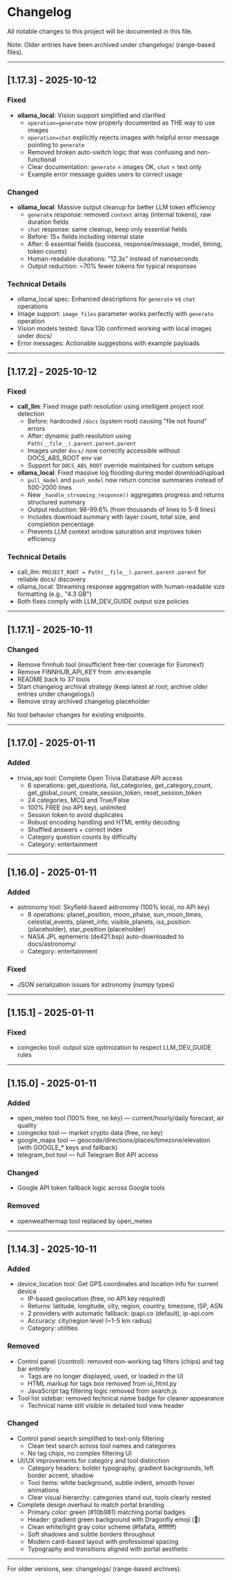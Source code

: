 # Changelog

All notable changes to this project will be documented in this file.

Note: Older entries have been archived under changelogs/ (range-based files).

---

## [1.17.3] - 2025-10-12

### Fixed
- **ollama_local**: Vision support simplified and clarified
  - `operation=generate` now properly documented as THE way to use images
  - `operation=chat` explicitly rejects images with helpful error message pointing to `generate`
  - Removed broken auto-switch logic that was confusing and non-functional
  - Clear documentation: `generate` = images OK, `chat` = text only
  - Example error message guides users to correct usage

### Changed
- **ollama_local**: Massive output cleanup for better LLM token efficiency
  - `generate` response: removed `context` array (internal tokens), raw duration fields
  - `chat` response: same cleanup, keep only essential fields
  - Before: 15+ fields including internal state
  - After: 6 essential fields (success, response/message, model, timing, token counts)
  - Human-readable durations: "12.3s" instead of nanoseconds
  - Output reduction: ~70% fewer tokens for typical responses

### Technical Details
- ollama_local spec: Enhanced descriptions for `generate` vs `chat` operations
- Image support: `image_files` parameter works perfectly with `generate` operation
- Vision models tested: llava:13b confirmed working with local images under docs/
- Error messages: Actionable suggestions with example payloads

---

## [1.17.2] - 2025-10-12

### Fixed
- **call_llm**: Fixed image path resolution using intelligent project root detection
  - Before: hardcoded `/docs` (system root) causing "file not found" errors
  - After: dynamic path resolution using `Path(__file__).parent.parent.parent`
  - Images under `docs/` now correctly accessible without DOCS_ABS_ROOT env var
  - Support for `DOCS_ABS_ROOT` override maintained for custom setups
- **ollama_local**: Fixed massive log flooding during model download/upload
  - `pull_model` and `push_model` now return concise summaries instead of 500-2000 lines
  - New `_handle_streaming_response()` aggregates progress and returns structured summary
  - Output reduction: 98-99.6% (from thousands of lines to 5-8 lines)
  - Includes download summary with layer count, total size, and completion percentage
  - Prevents LLM context window saturation and improves token efficiency

### Technical Details
- call_llm: `PROJECT_ROOT = Path(__file__).parent.parent.parent` for reliable docs/ discovery
- ollama_local: Streaming response aggregation with human-readable size formatting (e.g., "4.3 GB")
- Both fixes comply with LLM_DEV_GUIDE output size policies

---

## [1.17.1] - 2025-10-11

### Changed
- Remove finnhub tool (insufficient free-tier coverage for Euronext)
- Remove FINNHUB_API_KEY from .env.example
- README back to 37 tools
- Start changelog archival strategy (keep latest at root; archive older entries under changelogs/)
- Remove stray archived changelog placeholder

No tool behavior changes for existing endpoints.

---

## [1.17.0] - 2025-01-11

### Added
- trivia_api tool: Complete Open Trivia Database API access
  - 6 operations: get_questions, list_categories, get_category_count, get_global_count, create_session_token, reset_session_token
  - 24 categories, MCQ and True/False
  - 100% FREE (no API key), unlimited
  - Session token to avoid duplicates
  - Robust encoding handling and HTML entity decoding
  - Shuffled answers + correct index
  - Category question counts by difficulty
  - Category: entertainment

---

## [1.16.0] - 2025-01-11

### Added
- astronomy tool: Skyfield-based astronomy (100% local, no API key)
  - 8 operations: planet_position, moon_phase, sun_moon_times, celestial_events, planet_info, visible_planets, iss_position (placeholder), star_position (placeholder)
  - NASA JPL ephemeris (de421.bsp) auto-downloaded to docs/astronomy/
  - Category: entertainment

### Fixed
- JSON serialization issues for astronomy (numpy types)

---

## [1.15.1] - 2025-01-11

### Fixed
- coingecko tool: output size optimization to respect LLM_DEV_GUIDE rules

---

## [1.15.0] - 2025-01-11

### Added
- open_meteo tool (100% free, no key) — current/hourly/daily forecast, air quality
- coingecko tool — market crypto data (free, no key)
- google_maps tool — geocode/directions/places/timezone/elevation (with GOOGLE_* keys and fallback)
- telegram_bot tool — full Telegram Bot API access

### Changed
- Google API token fallback logic across Google tools

### Removed
- openweathermap tool replaced by open_meteo

---

## [1.14.3] - 2025-10-11

### Added
- device_location tool: Get GPS coordinates and location info for current device
  - IP-based geolocation (free, no API key required)
  - Returns: latitude, longitude, city, region, country, timezone, ISP, ASN
  - 2 providers with automatic fallback: ipapi.co (default), ip-api.com
  - Accuracy: city/region level (~1-5 km radius)
  - Category: utilities

### Removed
- Control panel (/control): removed non-working tag filters (chips) and tag bar entirely
  - Tags are no longer displayed, used, or loaded in the UI
  - HTML markup for tags box removed from ui_html.py
  - JavaScript tag filtering logic removed from search.js
- Tool list sidebar: removed technical name badge for cleaner appearance
  - Technical name still visible in detailed tool view header

### Changed
- Control panel search simplified to text-only filtering
  - Clean text search across tool names and categories
  - No tag chips, no complex filtering UI
- UI/UX improvements for category and tool distinction
  - Category headers: bolder typography, gradient backgrounds, left border accent, shadow
  - Tool items: white background, subtle indent, smooth hover animations
  - Clear visual hierarchy: categories stand out, tools clearly nested
- Complete design overhaul to match portal branding
  - Primary color: green (#10b981) matching portal badges
  - Header: gradient green background with Dragonfly emoji (🐉)
  - Clean white/light gray color scheme (#fafafa, #ffffff)
  - Soft shadows and subtle borders throughout
  - Modern card-based layout with professional spacing
  - Typography and transitions aligned with portal aesthetic

---

For older versions, see: changelogs/ (range-based archives).
